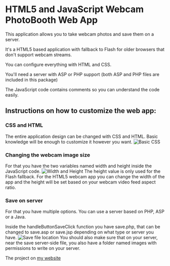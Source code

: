 # HTML5 and JavaScript Webcam PhotoBooth Web App
This application allows you to take webcam photos and save them on a server.

It's a HTML5 based application with fallback to Flash for older browsers that don't support webcam streams.

You can configure everything with HTML and CSS.

You'll need a server with ASP or PHP support (both ASP and PHP files are included in this package)

The JavaScript code contains comments so you can understand the code easily.

## Instructions on how to customize the web app:
### CSS and HTML
The entire application design can be changed with CSS and HTML. Basic knowledge will be enough to customize it however you want.
![Basic CSS](https://vamapaull.com/work/PhotoBoothHTML/documentation/images/basic-css.jpg)

### Changing the webcam image size
For that you have the two variables named width and height inside the JavaScript code.
![Width and Height](https://vamapaull.com/work/PhotoBoothHTML/documentation/images/width-and-height.jpg)
The height value is only used for the Flash fallback. For the HTML5 webcam app you can change the width of the app and the height will be set based on your webcam video feed aspect ratio.

### Save on server
For that you have multiple options. You can use a server based on PHP, ASP or a Java.

Inside the handleButtonSaveClick function you have save.php, that can be changed to save.asp or save.jsp depending on what type or server you have.
![Save file location](https://vamapaull.com/work/PhotoBoothHTML/documentation/images/save.jpg)
You should also make sure that on your server, near the save server-side file, you also have a folder named images with permissions to write on your server.

The project on [my website](https://vamapaull.com/html5-webcam-photobooth-web-app/)
